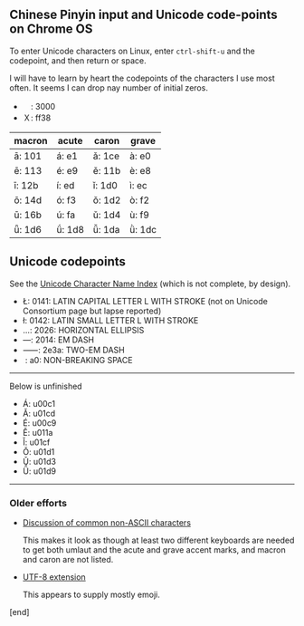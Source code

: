 ## Chinese Pinyin input and Unicode code-points on Chrome OS

To enter Unicode characters on Linux, enter `ctrl-shift-u` and the codepoint, and then return or space.

I will have to learn by heart the codepoints of the characters I use most often. It seems I can drop nay number of initial zeros.

 * 　: 3000
 * Ｘ: ff38

| macron | acute | caron | grave |
|--------|-------|-------|-------|
| ā: 101 | á: e1 | ǎ: 1ce | à: e0
| ē: 113 | é: e9 | ě: 11b | è: e8
| ī: 12b | í: ed | ǐ: 1d0 | ì: ec
| ō: 14d | ó: f3 | ǒ: 1d2 | ò: f2
| ū: 16b | ú: fa | ǔ: 1d4 | ù: f9
| ǖ: 1d6 | ǘ: 1d8 | ǚ: 1da | ǜ: 1dc

## Unicode codepoints

See the [Unicode Character Name Index](http://www.unicode.org/charts/charindex.html) (which is not complete, by design).

 * Ł: 0141: LATIN CAPITAL LETTER L WITH STROKE (not on Unicode Consortium page but lapse reported) 
 * ł: 0142: LATIN SMALL LETTER L WITH STROKE	
 * …: 2026: HORIZONTAL ELLIPSIS
 * —: 2014: EM DASH
 * ⸺: 2e3a: TWO-EM DASH
 *  : a0: NON-BREAKING SPACE
---

Below is unfinished

 * Á: u00c1
 * Ǎ: u01cd
 * É: u00c9
 * Ě: u011a
 * Ǐ: u01cf
 * Ǒ: u01d1
 * Ǔ: u01d3
 * Ǚ: u01d9

---

### Older efforts

 * [Discussion of common non-ASCII characters](http://sites.hanovernorwichschools.org/techsupport/howtos/google/chromebook-accent-characters)

   This makes it look as though at least two different keyboards are needed to get both umlaut and the acute and grave accent marks, and macron and caron are not listed.

 * [UTF-8 extension](https://chrome.google.com/webstore/detail/utf-8-and-unicode-charact/fcemphgmjnjpmmdhcedhjiegickfbiia/related?hl=en)

   This appears to supply mostly emoji.



[end]
